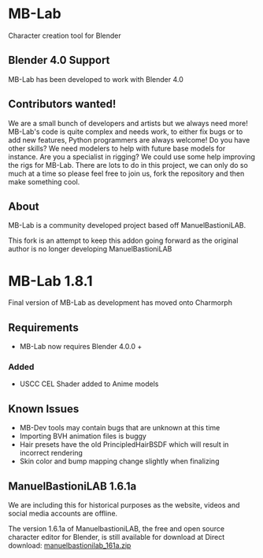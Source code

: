 # MB-Lab

Character creation tool for Blender

## Blender 4.0 Support

MB-Lab has been developed to work with Blender 4.0

## Contributors wanted!

We are a small bunch of developers and artists but we always need more! MB-Lab's code is quite complex and needs work, to either fix bugs or to add new features, Python programmers are always welcome! Do you have other skills? We need modelers to help with future base models for instance. Are you a specialist in rigging? We could use some help improving the rigs for MB-Lab. There are lots to do in this project, we can only do so much at a time so please feel free to join us, fork the repository and then make something cool.

## About

MB-Lab is a community developed project based off ManuelBastioniLAB.

This fork is an attempt to keep this addon going forward as the original author is no longer developing ManuelBastioniLAB

# MB-Lab 1.8.1

Final version of MB-Lab as development has moved onto Charmorph

## Requirements

- MB-Lab now requires Blender 4.0.0 +

### Added

- USCC CEL Shader added to Anime models

## Known Issues

- MB-Dev tools may contain bugs that are unknown at this time
- Importing BVH animation files is buggy
- Hair presets have the old PrincipledHairBSDF which will result in incorrect rendering
- Skin color and bump mapping change slightly when finalizing

## ManuelBastioniLAB 1.6.1a

We are including this for historical purposes as the website, videos and social media accounts are offline.

The version 1.6.1a of ManuelbastioniLAB, the free and open source character editor for Blender, is still available for download at Direct download: [manuelbastionilab_161a.zip](https://github.com/NumesSanguis/FACSvatar/releases/download/v0.3.4-alpha-release/manuelbastionilab_161a.zip)
